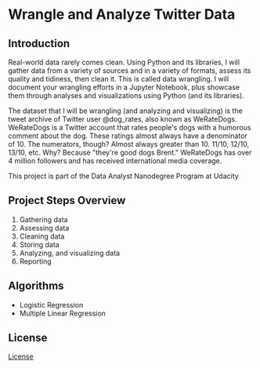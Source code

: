 # Wrangle and Analyze Twitter Data

## Introduction
Real-world data rarely comes clean. Using Python and its libraries, I will gather data from a variety of sources and in a variety of formats, assess its quality and tidiness, then clean it. This is called data wrangling. I will document your wrangling efforts in a Jupyter Notebook, plus showcase them through analyses and visualizations using Python (and its libraries).

The dataset that I will be wrangling (and analyzing and visualizing) is the tweet archive of Twitter user @dog_rates, also known as WeRateDogs. WeRateDogs is a Twitter account that rates people's dogs with a humorous comment about the dog. These ratings almost always have a denominator of 10. The numerators, though? Almost always greater than 10. 11/10, 12/10, 13/10, etc. Why? Because "they're good dogs Brent." WeRateDogs has over 4 million followers and has received international media coverage.

This project is part of the Data Analyst Nanodegree Program at Udacity

## Project Steps Overview

1. Gathering data
2. Assessing data
3. Cleaning data
4. Storing data
5. Analyzing, and visualizing data
6. Reporting

## Algorithms

* Logistic Regression
* Multiple Linear Regression

## License

[License]

[LICENSE]: https://github.com/dyuwagoya/wrangle_and_analyze_twitter_data/blob/main/LICENSE